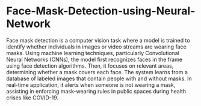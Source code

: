 # Face-Mask-Detection-using-Neural-Network

Face mask detection is a computer vision task where a model is trained to identify whether individuals in images or video streams are wearing face masks. Using machine learning techniques, particularly Convolutional Neural Networks (CNNs), the model first recognizes faces in the frame using face detection algorithms. Then, it focuses on relevant areas, determining whether a mask covers each face. The system learns from a database of labeled images that contain people with and without masks. In real-time application, it alerts when someone is not wearing a mask, assisting in enforcing mask-wearing rules in public spaces during health crises like COVID-19.

